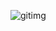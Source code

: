
![gitimg](https://github.com/Selipearantes/dasafio-conversor-de-moedas/assets/146665830/962fafaa-c926-450c-b05e-b8b4202df7a8)
